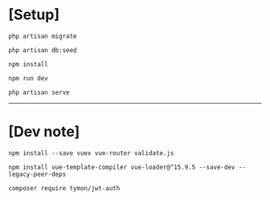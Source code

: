 # [Setup]
```php artisan migrate```

```php artisan db:seed```

```npm install```

```npm run dev```

```php artisan serve```
***

# [Dev note]
```npm install --save vuex vue-router validate.js```

```npm install vue-template-compiler vue-loader@^15.9.5 --save-dev --legacy-peer-deps```

```composer require tymon/jwt-auth```
